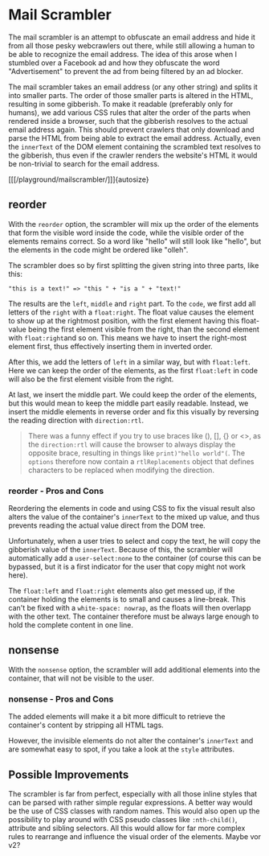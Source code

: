 # Mail Scrambler
The mail scrambler is an attempt to obfuscate an email address and hide it from all those
pesky webcrawlers out there, while still allowing a human to be able to recognize the
email address. The idea of this arose when I stumbled over a Facebook ad and how they
obfuscate the word "Advertisement" to prevent the ad from being filtered by an ad blocker.

The mail scrambler takes an email address (or any other string) and splits it into smaller
parts. The order of those smaller parts is altered in the HTML, resulting in some gibberish.
To make it readable (preferably only for humans), we add various CSS rules that alter the
order of the parts when rendered inside a browser, such that the gibberish resolves to
the actual email address again. This should prevent crawlers that only download and parse
the HTML from being able to extract the email address. Actually, even the `innerText` of
the DOM element containing the scrambled text resolves to the gibberish, thus even if the
crawler renders the website's HTML it would be non-trivial to search for the email address.

[[[/playground/mailscrambler/]]]{autosize}

## reorder
With the `reorder` option, the scrambler will mix up the order of the elements that
form the visible word inside the code, while the visible order of the elements remains
correct. So a word like "hello" will still look like "hello", but the elements in the
code might be ordered like "olleh".

The scrambler does so by first splitting the given string into three parts, like this:
```
"this is a text!" => "this " + "is a " + "text!"
```
The results are the `left`, `middle` and `right` part. To the `code`, we first add all
letters of the `right` with a `float:right`. The float value causes the element to show
up at the rightmost position, with the first element having this float-value being the
first element visible from the right, than the second element with `float:right`and so on.
This means we have to insert the right-most element first, thus effectively inserting them
in inverted order.

After this, we add the letters of `left` in a similar way, but with `float:left`. Here we
can keep the order of the elements, as the first `float:left` in code will also be the
first element visible from the right.

At last, we insert the middle part. We could keep the order of the elements, but this would
mean to keep the middle part easily readable. Instead, we insert the middle elements in 
reverse order and fix this visually by reversing the reading direction with `direction:rtl`.

> There was a funny effect if you try to use braces like (), [], {} or <>, as the `direction:rtl`
> will cause the browser to always display the opposite brace, resulting in things like
> `print)"hello world"(`. The `options` therefore now contain a `rtlReplacements` object that
> defines characters to be replaced when modifying the direction.

### reorder - Pros and Cons
Reordering the elements in code and using CSS to fix the visual result also alters the value
of the container's `innerText` to the mixed up value, and thus prevents reading the actual
value direct from the DOM tree.

Unfortunately, when a user tries to select and copy the text, he will copy the gibberish value
of the `innerText`. Because of this, the scrambler will automatically add a `user-select:none`
to the container (of course this can be bypassed, but it is a first indicator for the user that
copy might not work here).

The `float:left` and `float:right` elements also get messed up, if the container holding the
elements is to small and causes a line-break. This can't be fixed with a `white-space: nowrap`,
as the floats will then overlapp with the other text. The container therefore must be always
large enough to hold the complete content in one line.

## nonsense
With the `nonsense` option, the scrambler will add additional elements into the container, that
will not be visible to the user.

### nonsense - Pros and Cons
The added elements will make it a bit more difficult to retrieve the container's content by
stripping all HTML tags.

However, the invisible elements do not alter the container's `innerText` and are somewhat easy
to spot, if you take a look at the `style` attributes.

## Possible Improvements
The scrambler is far from perfect, especially with all those inline styles that can be parsed
with rather simple regular expressions. A better way would be the use of CSS classes with random
names. This would also open up the possibility to play around with CSS pseudo classes like 
`:nth-child()`, attribute and sibling selectors. All this would allow for far more complex rules
to rearrange and influence the visual order of the elements. Maybe vor v2?